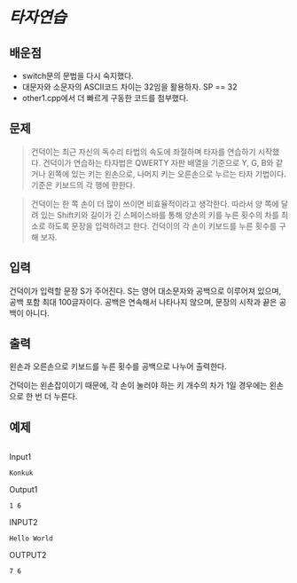 *타자연습*
==========

배운점
------

- switch문의 문법을 다시 숙지했다.
- 대문자와 소문자의 ASCII코드 차이는 32임을 활용하자. SP == 32
- other1.cpp에서 더 빠르게 구동한 코드를 첨부했다.

문제
-----

>건덕이는 최근 자신의 독수리 타법의 속도에 좌절하며 타자를 연습하기 시작했다. 
건덕이가 연습하는 타자법은 QWERTY 자판 배열을 기준으로 Y, G, B와 같거나 왼쪽에 있는 키는 왼손으로, 나머지 키는 오른손으로 누르는 타자 기법이다. 
기준은 키보드의 각 행에 한한다.

>건덕이는 한 쪽 손이 더 많이 쓰이면 비효율적이라고 생각한다. 
따라서 양 쪽에 달려 있는 Shift키와 길이가 긴 스페이스바를 통해 양손의 키를 누른 횟수의 차를 최소로 하도록 문장을 입력하려고 한다. 
건덕이의 각 손이 키보드를 누른 횟수를 구해 보자.

입력
-----

건덕이가 입력할 문장 S가 주어진다. S는 영어 대소문자와 공백으로 이루어져 있으며, 공백 포함 최대 100글자이다. 
공백은 연속해서 나타나지 않으며, 문장의 시작과 끝은 공백이 아니다.

출력
----

왼손과 오른손으로 키보드를 누른 횟수를 공백으로 나누어 출력한다.

건덕이는 왼손잡이이기 때문에, 각 손이 눌러야 하는 키 개수의 차가 1일 경우에는 왼손으로 한 번 더 누른다.

예제
----

<div>
<img width="200" src"https://user-images.githubusercontent.com/50766175/66043445-214ca800-e55a-11e9-91d0-a19c276b62bd.png"></img>
</img>
</div>

Input1

```Konkuk```

Output1

```1 6```

INPUT2

```Hello World```

OUTPUT2

```7 6```

